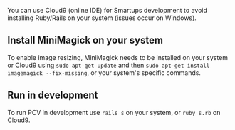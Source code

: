 You can use Cloud9 (online IDE) for Smartups development to avoid installing Ruby/Rails on your system (issues occur on Windows).

## Install MiniMagick on your system

To enable image resizing, MiniMagick needs to be installed on your system or Cloud9 using ```sudo apt-get update```
and then ```sudo apt-get install imagemagick --fix-missing```, or your system's specific commands.

## Run in development

To run PCV in development use ```rails s``` on your system, or ```ruby s.rb``` on Cloud9.